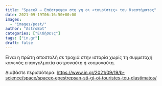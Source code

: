 ```yaml
---
title: "SpaceX – Επέστρεψαν στη γη οι «τουρίστες» του διαστήματος"
date: 2021-09-19T06:16:50+00:00
images:
  - "images/post/"
author: "AstroBot"
categories: ["Ειδήσεις"]
tags: ["in.gr"]
draft: false
---
```


Είναι η πρώτη αποστολή σε τροχιά στην ιστορία χωρίς τη συμμετοχή κανενός επαγγελματία αστροναύτη ή κοσμοναύτη.

Διαβάστε περισσότερα: https://www.in.gr/2021/09/19/b-science/space/spacex-epestrepsan-sti-gi-oi-touristes-tou-diastimatos/
